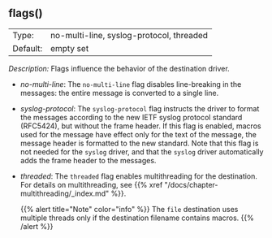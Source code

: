 ---
---
<!-- DISCLAIMER: This file is based on the syslog-ng Open Source Edition documentation https://github.com/balabit/syslog-ng-ose-guides/commit/2f4a52ee61d1ea9ad27cb4f3168b95408fddfdf2 and is used under the terms of The syslog-ng Open Source Edition Documentation License. The file has been modified by Axoflow. -->

## flags()

|          |                                          |
| -------- | ---------------------------------------- |
| Type:    | no-multi-line, syslog-protocol, threaded |
| Default: | empty set                                |



*Description:* Flags influence the behavior of the destination driver.

  - *no-multi-line*: The `no-multi-line` flag disables line-breaking in the messages: the entire message is converted to a single line.

  - *syslog-protocol*: The `syslog-protocol` flag instructs the driver to format the messages according to the new IETF syslog protocol standard (RFC5424), but without the frame header. If this flag is enabled, macros used for the message have effect only for the text of the message, the message header is formatted to the new standard. Note that this flag is not needed for the `syslog` driver, and that the `syslog` driver automatically adds the frame header to the messages.

  - *threaded*: The `threaded` flag enables multithreading for the destination. For details on multithreading, see {{% xref "/docs/chapter-multithreading/_index.md" %}}.
    
    {{% alert title="Note" color="info" %}}
The `file` destination uses multiple threads only if the destination filename contains macros.
    {{% /alert %}}


